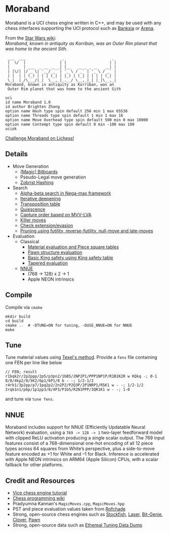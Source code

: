# Moraband
Moraband is a UCI chess engine written in C++, and may be used with any chess interfaces supporting the UCI protocol such as [Banksia](https://banksiagui.com) or [Arena](http://www.playwitharena.de).

From the [Star Wars wiki](https://starwars.fandom.com/wiki/Moraband):  
*Moraband, known in antiquity as Korriban, was an Outer Rim planet that was home to the ancient Sith.*  

```
 ___  ___                _                     _ 
 |  \/  |               | |                   | | 
 |      | ___  _ __ __ _| |__   __ _ _ __   __| | 
 | |\/| |/ _ \| '__/ _` | '_ \ / _` | '_ \ / _` | 
 | |  | | (_) | | | (_| | |_) | (_| | | | | (_| | 
 \_|  |_/\___/|_|  \__,_|_.__/ \__,_|_| |_|\__,_|
Moraband, known in antiquity as Korriban, was an
 Outer Rim planet that was home to the ancient Sith

uci
id name Moraband 1.0
id author Brighten Zhang
option name Hash type spin default 256 min 1 max 65536
option name Threads type spin default 1 min 1 max 16
option name Move Overhead type spin default 500 min 0 max 10000
option name Contempt type spin default 0 min -100 max 100
uciok
```

[Challenge Moraband on Lichess!](https://lichess.org/@/morabandbot) 

## Details 
- Move Generation
    - [(Magic) Bitboards](https://www.chessprogramming.org/Bitboards)
    - Pseudo-Legal move generation
    - [Zobrist Hashing](https://www.chessprogramming.org/Zobrist_Hashing)
- Search
    - [Alpha-beta search in Nega-max framework](https://www.chessprogramming.org/Negamax)
    - [Iterative deepening](https://www.chessprogramming.org/Internal_Iterative_Deepening)
    - [Transposition table](https://www.chessprogramming.org/Transposition_Table)
    - [Quiescence](https://www.chessprogramming.org/Quiescence_Search)
    - [Capture order based on MVV-LVA](https://www.chessprogramming.org/MVV-LVA)
    - [Killer moves](https://www.chessprogramming.org/Killer_Move)
    - [Check extension/evasion](https://www.chessprogramming.org/Check_Extensions)
    - [Pruning using futility, reverse-futility, null-move and late-moves](https://www.chessprogramming.org/Pruning)
- Evaluation
    - Classical
        - [Material evaluation and Piece square tables](https://www.chessprogramming.org/Piece-Square_Tables)
        - [Pawn structure evaluation](https://www.chessprogramming.org/Pawn_Structure)
        - [Basic King safety using King safety table](https://www.chessprogramming.org/King_Safety)
        - [Tapered evaluation](https://www.chessprogramming.org/Tapered_Eval)
    - [NNUE](https://www.chessprogramming.org/NNUE)
        - (768 -> 128) x 2 ->  1
        - Apple NEON intrinsics

## Compile
Compile via `cmake`
```
mkdir build
cd build
cmake ..  # -DTUNE=ON for tuning, -DUSE_NNUE=ON for NNUE
make
```

## Tune
Tune material values using [Texel's method](https://www.chessprogramming.org/Texel%27s_Tuning_Method). Provide a `fens` file containing one FEN per line like below
```
// FEN; result
r1bqk2r/2p2ppp/2p5/p3pn2/1bB5/2NP2P1/PPP1NP1P/R1B1K2R w KQkq -; 0-1
8/8/4kp2/8/5K2/6p1/6P1/8 b - -; 1/2-1/2
r4rk1/3p2pp/p7/1pq2p2/2n2P2/P2Q3P/2P1NRP1/R5K1 w - -; 1/2-1/2
2rqk1n1/p6p/1p1pp3/8/4P3/P1b5/R2N1PPP/3QR1K1 w - -; 1-0
```
and tune via `tune fens`.

## NNUE
Moraband includes support for NNUE (Efficiently Updatable Neural Network) evaluation, using a `769 -> 128 -> 1` two-layer feedforward model with clipped ReLU activation producing a single scalar output. The 769 input features consist of a 768-dimensional one-hot encoding of all 12 piece types across 64 squares from White’s perspective, plus a side-to-move feature encoded as +1 for White and –1 for Black. Inference is accelerated with Apple NEON intrinsics on ARM64 (Apple Silicon) CPUs, with a scalar fallback for other platforms.

## Credit and Resources
- [Vice chess engine tutorial](https://www.chessprogramming.org/Vice)
- [Chess programming wiki](https://www.chessprogramming.org/Main_Page)
- Pradyumna Kannan's `MagicMoves.cpp`, `MagicMoves.hpp`
- PST and piece evaluation values taken from [Rofchade](http://www.talkchess.com/forum3/viewtopic.php?f=2&t=68311&sid=b2b59fa572501777ceb19d49fa17614f&start=10)
- Strong, open-source chess engines such as [Stockfish](https://www.chessprogramming.org/Stockfish), [Laser](https://github.com/jeffreyan11/laser-chess-engine), [Bit-Genie](https://github.com/Aryan1508/Bit-Genie), [Clover](https://github.com/lucametehau/CloverEngine/tree/master), [Pawn](https://github.com/ruicoelhopedro/pawn) 
- Strong, open-source data such as [Ethereal Tuning Data Dump](https://www.talkchess.com/forum3/viewtopic.php?f=7&t=75350)
